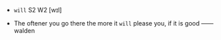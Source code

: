 - `will` S2 W2 [wɪl]



-  The oftener you go there the more it `will` please you, if it is good —— walden
